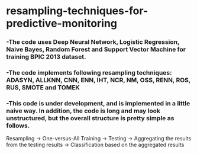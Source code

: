 # resampling-techniques-for-predictive-monitoring

### -The code uses Deep Neural Network, Logistic Regression, Naive Bayes, Random Forest and Support Vector Machine for training BPIC 2013 dataset.
### -The code implements following resampling techniques: ADASYN, ALLKNN, CNN, ENN, IHT, NCR, NM, OSS, RENN, ROS, RUS, SMOTE and TOMEK
### -This code is under development, and is implemented in a little naive way. In addition, the code is long and may look unstructured, but the overall structure is pretty simple as follows.  
Resampling -> One-versus-All Training -> Testing -> Aggregating the results from the testing results -> Classification based on the aggregated results
